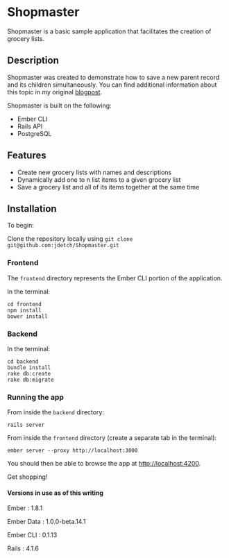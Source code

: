 # Shopmaster

Shopmaster is a basic sample application that facilitates the creation of grocery lists. 
 
## Description

Shopmaster was created to demonstrate how to save a new parent record and its children simultaneously. You can  find additional information about this topic in my original [blogpost](PLACEHOLDER).

Shopmaster is built on the following:

* Ember CLI
* Rails API
* PostgreSQL

## Features
 
* Create new grocery lists with names and descriptions
* Dynamically add one to n list items to a given grocery list
* Save a grocery list and all of its items together at the same time

## Installation

To begin:

Clone the repository locally using `git clone git@github.com:jdetch/Shopmaster.git`

### Frontend

The `frontend` directory represents the Ember CLI portion of the application.

In the terminal:

    cd frontend
    npm install
    bower install 

### Backend

In the terminal:

    cd backend
    bundle install
    rake db:create
    rake db:migrate

### Running the app

From inside the `backend` directory:

    rails server

From inside the `frontend` directory (create a separate tab in the terminal):

    ember server --proxy http://localhost:3000 

You should then be able to browse the app at [http://localhost:4200](http://localhost:4200/).

Get shopping!

#### Versions in use as of this writing

 
Ember      : 1.8.1

Ember Data : 1.0.0-beta.14.1  

Ember CLI  : 0.1.13

Rails      : 4.1.6
